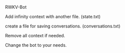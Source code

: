 

RWKV-Bot

Add infinity context with another file. (state.txt)

create a file for saving conversations. (conversations.txt)

Remove all context if needed.


Change the bot to your needs.
